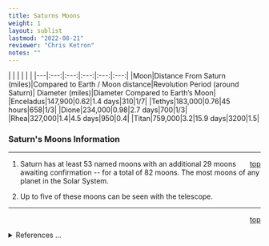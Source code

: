 ```yaml
---
title: Saturns Moons
weight: 1
layout: sublist
lastmod: "2022-08-21"
reviewer: "Chris Ketron"
notes: ""
---
```


|     |     |     |     |     |
|---|:---:|:---:|:---:|:---:|:---:|
|Moon|Distance From Saturn (miles)|Compared to Earth / Moon distance|Revolution Period (around Saturn)| Diameter (miles)|Diameter Compared to Earth’s Moon|
|Enceladus|147,900|0.62|1.4 days|310|1/7|
|Tethys|183,000|0.76|45 hours|658|1/3|
|Dione|234,000|0.98|2.7 days|700|1/3|
|Rhea|327,000|1.4|4.5 days|950|0.4|
|Titan|759,000|3.2|15.9 days|3200|1.5|

### Saturn's Moons Information

---
<span style='float:right;'>[top](#)</span>

1.  Saturn has at least 53 named moons with an additional 29 moons awaiting confirmation -- for a total of 82 moons. The most moons of any planet in the Solar System. 

1.  Up to five of these moons can be seen with the telescope.


---
<span style='float:right;'>[top](#)</span>
<br/>
<details>
<summary>References ...</summary>

|   |   |   | 
|---|---|---|
|**Item**|**Updated**|**Notes**|
|Distance|2002-09-29|previously:<br/>Compared to Earth/Moon<br/>previously Titan: 5.1<br/>previously Rhea: 2.2<br/>previously Dione: 1.6<br/>previously Tethys: 1.2|
|Revolution Period|2002-09-29|OK|
|Diameter|2002-09-29|previously Dione: 672|
|Diameter compared to Moon|2002-09-29|OK|
|Other Information|2002-09-29|added Iapetus stuff – can’t we see it sometimes, too?<br/>2005-02-25 - Update Titan, add Huygens stuff, update number of moons<br/>2005-03-16 - Update composition of Titan’s atmosphere<br/>2005-12-16 - update number of moons<br/>2006-02-10 - Add Enceladus info<br/>2008-02-21 - Updated Enceladus info, took Iapetus out of the table and put Enceladus in the table|
|Number of Moons|2019-10-10|https://solarsystem.nasa.gov/planets/saturn/overview/ |
</details>
